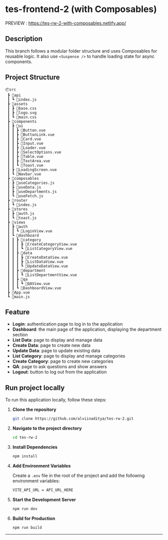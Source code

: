 # tes-frontend-2 (with Composables)

PREVIEW : https://tes-rw-2-with-composables.netlify.app/

## Description

This branch follows a modular folder structure and uses Composables for reusable logic. It also use `<Suspense />` to handle loading state for async components.

## Project Structure

```
📦src
 ┣ 📂api
 ┃ ┗ 📜index.js
 ┣ 📂assets
 ┃ ┣ 📜base.css
 ┃ ┣ 📜logo.svg
 ┃ ┗ 📜main.css
 ┣ 📂components
 ┃ ┣ 📂ui
 ┃ ┃ ┣ 📜Button.vue
 ┃ ┃ ┣ 📜ButtonLink.vue
 ┃ ┃ ┣ 📜Card.vue
 ┃ ┃ ┣ 📜Input.vue
 ┃ ┃ ┣ 📜Loader.vue
 ┃ ┃ ┣ 📜SelectOptions.vue
 ┃ ┃ ┣ 📜Table.vue
 ┃ ┃ ┣ 📜TextArea.vue
 ┃ ┃ ┗ 📜Toast.vue
 ┃ ┣ 📜LoadingScreen.vue
 ┃ ┗ 📜Navbar.vue
 ┣ 📂composables
 ┃ ┣ 📜useCategories.js
 ┃ ┣ 📜useData.js
 ┃ ┣ 📜useDepartments.js
 ┃ ┗ 📜useFetch.js
 ┣ 📂router
 ┃ ┗ 📜index.js
 ┣ 📂stores
 ┃ ┣ 📜auth.js
 ┃ ┗ 📜toast.js
 ┣ 📂views
 ┃ ┣ 📂auth
 ┃ ┃ ┗ 📜LoginView.vue
 ┃ ┗ 📂dashboard
 ┃ ┃ ┣ 📂category
 ┃ ┃ ┃ ┣ 📜CreateCategoryView.vue
 ┃ ┃ ┃ ┗ 📜ListCategoryView.vue
 ┃ ┃ ┣ 📂data
 ┃ ┃ ┃ ┣ 📜CreateDataView.vue
 ┃ ┃ ┃ ┣ 📜ListDataView.vue
 ┃ ┃ ┃ ┗ 📜UpdateDataView.vue
 ┃ ┃ ┣ 📂department
 ┃ ┃ ┃ ┗ 📜ListDepartmentView.vue
 ┃ ┃ ┣ 📂qa
 ┃ ┃ ┃ ┗ 📜QAView.vue
 ┃ ┃ ┗ 📜DashboardView.vue
 ┣ 📜App.vue
 ┗ 📜main.js
```

## Feature

- **Login**: authentication page to log in to the application
- **Dashboard**: the main page of the application, displaying the department section
- **List Data**: page to display and manage data
- **Create Data**: page to create new data
- **Update Data**: page to update existing data
- **List Category**: page to display and manage categories
- **Create Category**: page to create new categories
- **QA**: page to ask questions and show answers
- **Logout**: button to log out from the application

## Run project locally

To run this application locally, follow these steps:

1. **Clone the repository**

   ```bash
   git clone https://github.com/alviinaditya/tes-rw-2.git
   ```

2. **Navigate to the project directory**

   ```bash
   cd tes-rw-2
   ```

3. **Install Dependencies**

   ```bash
   npm install
   ```

4. **Add Environment Variables**

   Create a `.env` file in the root of the project and add the following environment variables:

   ```bash
   VITE_API_URL = API_URL_HERE
   ```

5. **Start the Development Server**

   ```bash
   npm run dev
   ```

6. **Build for Production**
   ```bash
   npm run build
   ```

---
